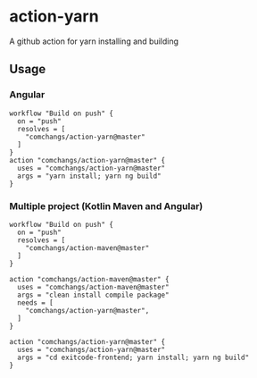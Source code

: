 # action-yarn
A github action for yarn installing and building

## Usage
### Angular
```workflow
workflow "Build on push" {
  on = "push"
  resolves = [
    "comchangs/action-yarn@master"
  ]
}
action "comchangs/action-yarn@master" {
  uses = "comchangs/action-yarn@master"
  args = "yarn install; yarn ng build"
}
```

### Multiple project (Kotlin Maven and Angular)
```workflow
workflow "Build on push" {
  on = "push"
  resolves = [
    "comchangs/action-maven@master"
  ]
}

action "comchangs/action-maven@master" {
  uses = "comchangs/action-maven@master"
  args = "clean install compile package"
  needs = [
    "comchangs/action-yarn@master",
  ]
}

action "comchangs/action-yarn@master" {
  uses = "comchangs/action-yarn@master"
  args = "cd exitcode-frontend; yarn install; yarn ng build"
}
```
